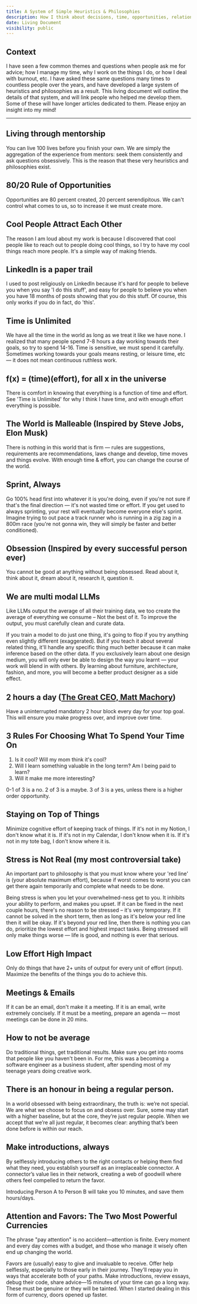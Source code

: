```yaml
---
title: A System of Simple Heuristics & Philosophies
description: How I think about decisions, time, opportunities, relationships, life and more.
date: Living Document
visibility: public
---
```


## Context

I have seen a few common themes and questions when people ask me for advice; how I manage my time, why I work on the things I do, or how I deal with burnout, etc. I have asked these same questions many times to countless people over the years, and have developed a large system of heuristics and philosophies as a result. This living document will outline the details of that system, and will link people who helped me develop them. Some of these will have longer articles dedicated to them. Please enjoy an insight into my mind!

---

## Living through mentorship

You can live 100 lives before you finish your own. We are simply the aggregation of the experience from mentors: seek them consistently and ask questions obsessively. This is the reason that these very heuristics and philosophies exist.

## 80/20 Rule of Opportunities

Opportunities are 80 percent created, 20 percent serendipitous. We can't control what comes to us, so to increase it we must create more.

## Cool People Attract Each Other

The reason I am loud about my work is because I discovered that cool people like to reach out to people doing cool things, so I try to have my cool things reach more people. It's a simple way of making friends.

## LinkedIn is a paper trail

I used to post religiously on LinkedIn because it's hard for people to believe you when you say 'I do this stuff', and easy for people to believe you when you have 18 months of posts showing that you do this stuff. Of course, this only works if you do in fact, do 'this'.

## Time is Unlimited

We have all the time in the world as long as we treat it like we have none. I realized that many people spend 7-8 hours a day working towards their goals, so try to spend 14-16. Time is sensitive, we must spend it carefully. Sometimes working towards your goals means resting, or leisure time, etc — it does not mean continuous ruthless work.

## f(x) = (time)(effort), for all x in the universe

There is comfort in knowing that everything is a function of time and effort. See 'Time is Unlimited' for why I think I have time, and with enough effort everything is possible.

## The World is Malleable (Inspired by Steve Jobs, Elon Musk)

There is nothing in this world that is firm — rules are suggestions, requirements are recommendations, laws change and develop, time moves and things evolve. With enough time & effort, you can change the course of the world.

## Sprint, Always

Go 100% head first into whatever it is you're doing, even if you're not sure if that's the final direction — it's not wasted time or effort. If you get used to always sprinting, your rest will eventually become everyone else's sprint. Imagine trying to out pace a track runner who is running in a zig zag in a 800m race (you're not gonna win, they will simply be faster and better conditioned).

## Obsession (Inspired by every successful person ever)

You cannot be good at anything without being obsessed. Read about it, think about it, dream about it, research it, question it.

## We are multi modal LLMs

Like LLMs output the average of all their training data, we too create the average of everything we consume – Not the best of it. To improve the output, you must carefully clean and curate data.

If you train a model to do just one thing, it's going to flop if you try anything even slightly different (exaggerated). But if you teach it about several related thing, it'll handle any specific thing much better because it can make inference based on the other data. If you exclusively learn about one design medium, you will only ever be able to design the way you learnt — your work will blend in with others. By learning about furniture, architecture, fashion, and more, you will become a better product designer as a side effect.

## 2 hours a day ([The Great CEO, Matt Machory](https://docs.google.com/document/d/1ZJZbv4J6FZ8Dnb0JuMhJxTnwl-dwqx5xl0s65DE3wO8/edit))

Have a uninterrupted mandatory 2 hour block every day for your top goal. This will ensure you make progress over, and improve over time.

## 3 Rules For Choosing What To Spend Your Time On

1. Is it cool? Will my mom think it's cool?
2. Will I learn something valuable in the long term? Am I being paid to learn?
3. Will it make me more interesting?

0-1 of 3 is a no.
2 of 3 is a maybe.
3 of 3 is a yes, unless there is a higher order opportunity.

## Staying on Top of Things

Minimize cognitive effort of keeping track of things. If it's not in my Notion, I don't know what it is. If it's not in my Calendar, I don't know when it is. If it's not in my tote bag, I don't know where it is.

## Stress is Not Real (my most controversial take)

An important part to philosophy is that you must know where your 'red line' is (your absolute maximum effort), because if worst comes to worst you can get there again temporarily and complete what needs to be done.

Being stress is when you let your overwhelmed-ness get to you. It inhibits your ability to perform, and makes you upset. If it can be fixed in the next couple hours, there's no reason to be stressed – it's very temporary. If it cannot be solved in the short term, then as long as it's below your red line then it will be okay. If it's beyond your red line, then there is nothing you can do, prioritize the lowest effort and highest impact tasks. Being stressed will only make things worse — life is good, and nothing is ever that serious.

## Low Effort High Impact

Only do things that have 2+ units of output for every unit of effort (input). Maximize the benefits of the things you do to achieve this.

## Meetings & Emails

If it can be an email, don't make it a meeting. If it is an email, write extremely concisely. If it must be a meeting, prepare an agenda — most meetings can be done in 20 mins.

## How to not be average

Do traditional things, get traditional results. Make sure you get into rooms that people like you haven't been in. For me, this was a becoming a software engineer as a business student, after spending most of my teenage years doing creative work.

## There is an honour in being a regular person.

In a world obsessed with being extraordinary, the truth is: we’re not special. We are what we choose to focus on and obsess over. Sure, some may start with a higher baseline, but at the core, they’re just regular people. When we accept that we’re all just regular, it becomes clear: anything that’s been done before is within our reach.

## Make introductions, always

By selflessly introducing others to the right contacts or helping them find what they need, you establish yourself as an irreplaceable connector. A connector’s value lies in their network, creating a web of goodwill where others feel compelled to return the favor.

Introducing Person A to Person B will take you 10 minutes, and save them hours/days.

## Attention and Favors: The Two Most Powerful Currencies

The phrase "pay attention" is no accident—attention is finite. Every moment and every day comes with a budget, and those who manage it wisely often end up changing the world.

Favors are (usually) easy to give and invaluable to receive. Offer help selflessly, especially to those early in their journey. They’ll repay you in ways that accelerate both of your paths. Make introductions, review essays, debug their code, share advice—15 minutes of your time can go a long way. These must be genuine or they will be tainted. When I started dealing in this form of currency, doors opened up faster.
